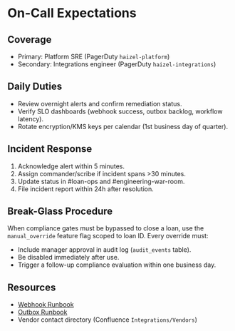 # On-Call Expectations

## Coverage
- Primary: Platform SRE (PagerDuty `haizel-platform`)
- Secondary: Integrations engineer (PagerDuty `haizel-integrations`)

## Daily Duties
- Review overnight alerts and confirm remediation status.
- Verify SLO dashboards (webhook success, outbox backlog, workflow latency).
- Rotate encryption/KMS keys per calendar (1st business day of quarter).

## Incident Response
1. Acknowledge alert within 5 minutes.
2. Assign commander/scribe if incident spans >30 minutes.
3. Update status in #loan-ops and #engineering-war-room.
4. File incident report within 24h after resolution.

## Break-Glass Procedure
When compliance gates must be bypassed to close a loan, use the `manual_override` feature flag scoped to loan ID. Every override must:
- Include manager approval in audit log (`audit_events` table).
- Be disabled immediately after use.
- Trigger a follow-up compliance evaluation within one business day.

## Resources
- [Webhook Runbook](./webhooks.md)
- [Outbox Runbook](./outbox.md)
- Vendor contact directory (Confluence `Integrations/Vendors`)
